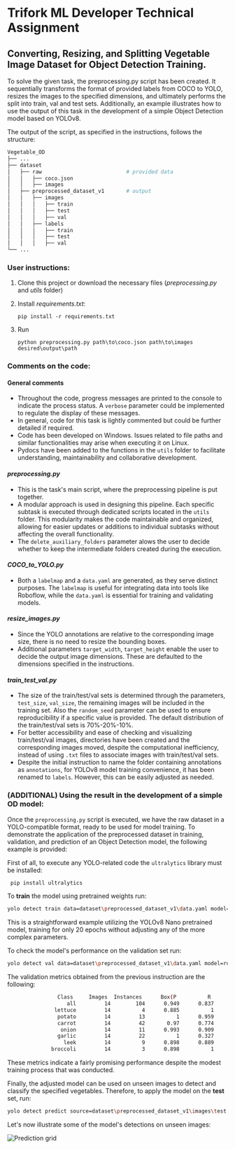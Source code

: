 # Trifork ML Developer Technical Assignment

## Converting, Resizing, and Splitting Vegetable Image Dataset for Object Detection Training.

To solve the given task,  the preprocessing.py script has been created. It sequentially transforms the format of provided labels from COCO to YOLO, resizes the images to the specified dimensions, and ultimately performs the split into train, val and test sets. Additionally, an example illustrates how to use the output of this task in the development of a simple Object Detection model based on YOLOv8.

The output of the script, as specified in the instructions, follows the structure:

```bash
Vegetable_OD
├── ...
├── dataset                    
│   ├── raw                           # provided data
│   │   ├── coco.json
│   │   ├── images              
│   ├── preprocessed_dataset_v1       # output 
│   │   ├── images
│   │   │   ├── train
│   │   │   ├── test
│   │   │   ├── val
│   │   ├── labels 
│   │   │   ├── train
│   │   │   ├── test
│   │   │   ├── val
└── ...
```

### User instructions:
1. Clone this project or download the necessary files (*preprocessing.py* and *utils* folder)
2. Install *requirements.txt*:

    `pip install -r requirements.txt`
3. Run 
    
    `python preprocessing.py path\to\coco.json path\to\images desired\output\path`

### Comments on the code:
#### General comments
* Throughout the code, progress messages are printed to the console to indicate the process status. A `verbose` parameter could be implemented to regulate the display of these messages.
* In general, code for this task is lightly commented but could be further detailed if required.
* Code has been developed on Windows. Issues related to file paths and similar functionalities may arise when executing it on Linux.
* Pydocs have been added to the functions in the `utils` folder to facilitate understanding, maintainability and collaborative development.

#### *preprocessing.py*
* This is the task's main script, where the preprocessing pipeline is put together. 
* A modular approach is used in designing this pipeline. Each specific subtask is executed through dedicated scripts located in the `utils` folder. This modularity makes the code maintainable and organized, allowing for easier updates or additions to individual subtasks without affecting the overall functionality.
* The `delete_auxiliary_folders` parameter alows the user to decide whether to keep the intermediate folders created during the execution.

#### *COCO_to_YOLO.py*
* Both a `labelmap` and a `data.yaml` are generated, as they serve distinct purposes. The `labelmap` is useful for integrating data into tools like Roboflow, while the `data.yaml` is essential for training and validating models.

#### *resize_images.py*
* Since the YOLO annotations are relative to the corresponding image size, there is no need to resize the bounding boxes.
* Additional parameters `target_width`, `target_height` enable the user to decide the output image dimensions. These are defaulted to the dimensions specified in the instructions.

#### *train_test_val.py*
* The size of the train/test/val sets is determined through the parameters, `test_size`, `val_size`, the remaining images will be included in the training set. Also the `random_seed` parameter can be used to ensure reproducibility if a specific value is provided. The default distribution of the train/test/val sets is 70%-20%-10%.
* For better accessibility and ease of checking and visualizing train/test/val images, directories have been created and the corresponding images moved, despite the computational inefficiency, instead of using `.txt` files to associate images with train/test/val sets.
* Despite the initial instruction to name the folder containing annotations as `annotations`, for YOLOv8 model training convenience, it has been renamed to `labels`. However, this can be easily adjusted as needed.

### (ADDITIONAL) Using the result in the development of a simple OD model:

Once the `preprocessing.py` script is executed, we have the raw dataset in a YOLO-compatible format, ready to be used for model training. To demonstrate the application of the preprocessed dataset in training, validation, and prediction of an Object Detection model, the following example is provided:

First of all, to execute any YOLO-related code the `ultralytics` library must be installed:    
```bash
 pip install ultralytics
```

To **train** the model using pretrained weights run:    
```bash
yolo detect train data=dataset\preprocessed_dataset_v1\data.yaml model=models\yolov8n.pt epochs=20 imgsz=512 project=runs\detect name=yolo_train_example`
```

This is a straightforward example utilizing the YOLOv8 Nano pretrained model, training for only 20 epochs without adjusting any of the more complex parameters.

To check the model's performance on the validation set run:    
```bash
yolo detect val data=dataset\preprocessed_dataset_v1\data.yaml model=runs\detect\yolo_train_example\weights\best.pt project=runs\detect name=yolo_val_example`
```

The validation metrics obtained from the previous instruction are the following:
```bash
                Class     Images  Instances      Box(P          R      mAP50  mAP50-95): 
                   all         14        104      0.949      0.837      0.948      0.734
               lettuce         14          4      0.885          1      0.995      0.809
                potato         14         13          1      0.959      0.995      0.884
                carrot         14         42       0.97      0.774      0.917      0.696
                 onion         14         11      0.993      0.909       0.96      0.782
                garlic         14         22          1      0.327      0.867      0.626
                  leek         14          9      0.898      0.889      0.908      0.641
              broccoli         14          3      0.898          1      0.995      0.697
```
These metrics indicate a fairly promising performance despite the modest training process that was conducted. 

Finally, the adjusted model can be used on unseen images to detect and classify the specified vegetables. Therefore, to apply the model on the **test** set, run:   
```bash
yolo detect predict source=dataset\preprocessed_dataset_v1\images\test model=runs\detect\yolo_train_example\weights\best.pt project=runs\detect name=yolo_pred_example`
```

Let's now illustrate some of the model's detections on unseen images:

![Prediction grid](runs/detect/yolo_pred_example/pred_grid.png)
